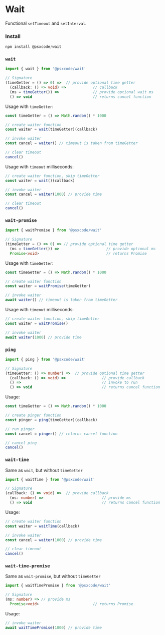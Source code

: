 # Wait
Functional `setTimeout` and `setInterval`.

### Install
```ts
npm install @psxcode/wait
```

### `wait`
```ts
import { wait } from '@psxcode/wait'

// Signature
(timeGetter = () => 0) =>  // provide optional time getter
  (callback: () => void) =>            // callback
  (ms = timeGetter()) =>               // provide optional wait ms
  () => void                           // returns cancel function
```

Usage with `timeGetter`:
```ts
const timeGetter = () => Math.random() * 1000

// create waiter function
const waiter = wait(timeGetter)(callback)

// invoke waiter
const cancel = waiter() // timeout is taken from timeGetter

// clear timeout
cancel()
```

Usage with `timeout` milliseconds:
```ts
// create waiter function, skip timeGetter
const waiter = wait()(callback)

// invoke waiter
const cancel = waiter(1000) // provide time

// clear timeout
cancel()
```

### `wait-promise`
```ts
import { waitPromise } from '@psxcode/wait'

// Signature
(timeGetter = () => 0) => // provide optional time getter
  (ms = timeGetter()) =>                     // provide optional ms
  Promise<void>                              // returns Promise
```

Usage with `timeGetter`:
```ts
const timeGetter = () => Math.random() * 1000

// create waiter function
const waiter = waitPromise(timeGetter)

// invoke waiter
await waiter() // timeout is taken from timeGetter
```

Usage with `timeout` milliseconds:
```ts
// create waiter function, skip timeGetter
const waiter = waitPromise()

// invoke waiter
await waiter(1000) // provide time
```

### `ping`
```ts
import { ping } from '@psxcode/wait'

// Signature
(timeGetter: () => number) =>  // provide optional time getter
  (callback: () => void) =>                // provide callback
  () =>                                    // invoke to run
  () => void                               // returns cancel function
```

Usage:
```ts
const timeGetter = () => Math.random() * 1000

// create pinger function
const pinger = ping(timeGetter)(callback)

// run pinger
const cancel = pinger() // returns cancel function

// cancel ping
cancel()
```

### `wait-time`
Same as `wait`, but without `timeGetter`
```ts
import { waitTime } from '@psxcode/wait'

// Signature
(callback: () => void) =>  // provide callback
  (ms: number) =>                          // provide ms
  () => void                               // returns cancel function
```

Usage:
```ts
// create waiter function
const waiter = waitTime(callback)

// invoke waiter
const cancel = waiter(1000) // provide time

// clear timeout
cancel()
```

### `wait-time-promise`
Same as `wait-promise`, but without `timeGetter`
```ts
import { waitTimePromise } from '@psxcode/wait'

// Signature
(ms: number) => // provide ms
  Promise<void>                        // returns Promise
```

Usage:
```ts
// invoke waiter
await waitTimePromise(1000) // provide time
```
